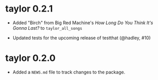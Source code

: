 # taylor 0.2.1

* Added "Birch" from Big Red Machine's *How Long Do You Think It's Gonna Last?* to `taylor_all_songs`

* Updated tests for the upcoming release of testthat (@hadley, #10)

# taylor 0.2.0

* Added a `NEWS.md` file to track changes to the package.
